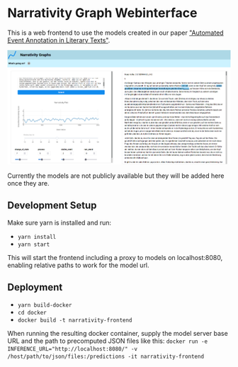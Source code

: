 # Narrativity Graph Webinterface

This is a web frontend to use the models created in our paper ["Automated Event Annotation in Literary Texts"](https://www.inf.uni-hamburg.de/en/inst/ab/lt/publications/2021-vauth-hatzel-chr.pdf).

![Screenshot](/img/screenshot.png)

Currently the models are not publicly available but they will be added here once they are.

## Development Setup
Make sure yarn is installed and run:
* `yarn install`
* `yarn start`

This will start the frontend including a proxy to models on localhost:8080, enabling relative paths to work for the model url.


## Deployment
* `yarn build-docker`
* `cd docker`
* `docker build -t narrativity-frontend`

When running the resulting docker container, supply the model server base URL and the path to precomputed JSON files like this:
`docker run -e INFERENCE_URL="http://localhost:8080/" -v /host/path/to/json/files:/predictions -it narrativity-frontend`